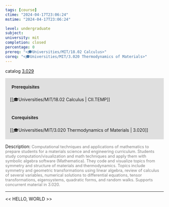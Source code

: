 ```yaml
---
tags: [course]
ctime: "2024-04-17T23:06:24"
mstime: "2024-04-17T23:06:24"

level: undergraduate
subject: 
university: mit
completion: closed
percentage: 0
prereq: "<🎓Universities/MIT/18.02 Calculus>"
coreq: "<🎓Universities/MIT/3.020 Thermodynamics of Materials>"
---
```


catalog [3.029](http://student.mit.edu/catalog/m3a.html#3.029)

<span style="display: block; padding: 15px; background-color: rgb(100, 100, 100, 0.2);"><font id="m_prereq2920_0" style="display: block; font-family: Arial, sans-serif; font-weight: bold; padding: 5px">Prerequisites</font><br><span id="prereq2920_0">[[🎓Universities/MIT/18.02 Calculus | CII.TEMP]]</span></span>
<span style="display: block; padding: 15px; background-color: rgb(100, 100, 100, 0.2);"><font id="m_coreq2920_0" style="display: block; font-family: Arial, sans-serif; font-weight: bold; padding: 5px">Corequisites</font><br><span id="coreq2920_0">[[🎓Universities/MIT/3.020 Thermodynamics of Materials | 3.020]]</span></span>

<font style="">Description:</font>
<font style="color: grey; font-size: 0.8rem;">Computational techniques and applications of mathematics to prepare students for a materials science and engineering curriculum. Students study computation/visualization and math techniques and apply them with symbolic algebra software (Mathematica). They code and visualize topics from symmetry and structure of materials and thermodynamics. Topics include symmetry and geometric transformations using linear algebra, review of calculus of several variables, numerical solutions to differential equations, tensor transformations, eigensystems, quadratic forms, and random walks. Supports concurrent material in 3.020.</font>



---

<< HELLO, WORLD >>
